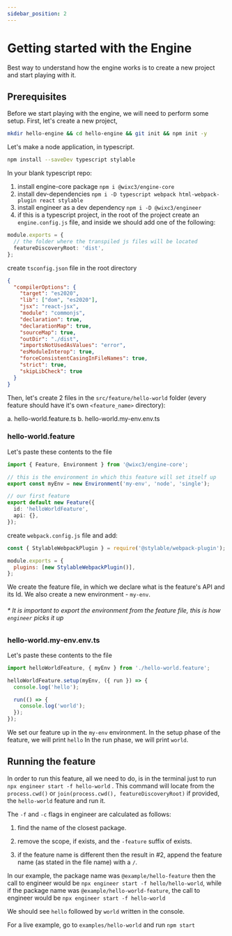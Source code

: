 ```yaml
---
sidebar_position: 2
---
```


# Getting started with the Engine

Best way to understand how the engine works is to create a new project and start playing with it.

## Prerequisites

Before we start playing with the engine, we will need to perform some setup.
First, let's create a new project,

```bash
mkdir hello-engine && cd hello-engine && git init && npm init -y
```

Let's make a node application, in typescript.

```bash
npm install --saveDev typescript stylable

```

In your blank typescript repo:

1. install engine-core package `npm i @wixc3/engine-core`
2. install dev-dependencies `npm i -D typescript webpack html-webpack-plugin react stylable`
3. install engineer as a dev dependency `npm i -D @wixc3/engineer`
4. if this is a typescript project, in the root of the project create an `engine.config.js` file, and inside we should
   add one of the following:

```ts
module.exports = {
  // the folder where the transpiled js files will be located
  featureDiscoveryRoot: 'dist',
};
```

create `tsconfig.json` file in the root directory

```json
{
  "compilerOptions": {
    "target": "es2020",
    "lib": ["dom", "es2020"],
    "jsx": "react-jsx",
    "module": "commonjs",
    "declaration": true,
    "declarationMap": true,
    "sourceMap": true,
    "outDir": "./dist",
    "importsNotUsedAsValues": "error",
    "esModuleInterop": true,
    "forceConsistentCasingInFileNames": true,
    "strict": true,
    "skipLibCheck": true
  }
}
```

Then, let's create 2 files in the `src/feature/hello-world` folder (every feature should have it's own `<feature_name>`
directory):

a. hello-world.feature.ts
b. hello-world.my-env.env.ts

### hello-world.feature

Let's paste these contents to the file

```ts
import { Feature, Environment } from '@wixc3/engine-core';

// this is the environment in which this feature will set itself up
export const myEnv = new Environment('my-env', 'node', 'single');

// our first feature
export default new Feature({
  id: 'helloWorldFeature',
  api: {},
});
```

create `webpack.config.js` file and add:

```js
const { StylableWebpackPlugin } = require('@stylable/webpack-plugin');

module.exports = {
  plugins: [new StylableWebpackPlugin()],
};
```

We create the feature file, in which we declare what is the feature's API and its Id.
We also create a new environment - `my-env`.

###### \* It is important to export the environment from the feature file, this is how `engineer` picks it up

### hello-world.my-env.env.ts

Let's paste these contents to the file

```ts
import helloWorldFeature, { myEnv } from './hello-world.feature';

helloWorldFeature.setup(myEnv, ({ run }) => {
  console.log('hello');

  run(() => {
    console.log('world');
  });
});
```

We set our feature up in the `my-env` environment.
In the setup phase of the feature, we will print `hello`
In the run phase, we will print `world`.

## Running the feature

In order to run this feature, all we need to do, is in the terminal just to run `npx engineer start -f hello-world` .
This command will locate from the `process.cwd()` or `join(process.cwd(), featureDiscoveryRoot)` if provided,
the `hello-world` feature and run it.

The `-f` and `-c` flags in engineer are calculated as follows:

1. find the name of the closest package.

2. remove the scope, if exists, and the `-feature` suffix of exists.

3. if the feature name is different then the result in #2, append the feature name (as stated in the file name) with
   a `/`.

In our example, the package name was `@example/hello-feature` then the call to engineer would
be `npx engineer start -f hello/hello-world`, while if the package name was `@example/hello-world-feature`, the call to
engineer would be `npx engineer start -f hello-world`

We should see `hello` followed by `world` written in the console.

For a live example, go to `examples/hello-world` and run `npm start`
